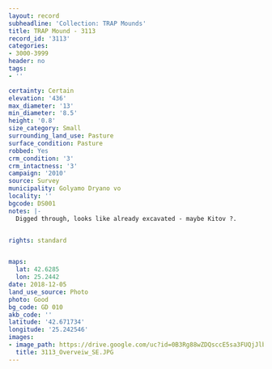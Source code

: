 ```yaml
---
layout: record
subheadline: 'Collection: TRAP Mounds'
title: TRAP Mound - 3113
record_id: '3113'
categories:
- 3000-3999
header: no
tags:
- ''

certainty: Certain
elevation: '436'
max_diameter: '13'
min_diameter: '8.5'
height: '0.8'
size_category: Small
surrounding_land_use: Pasture
surface_condition: Pasture
robbed: Yes
crm_condition: '3'
crm_intactness: '3'
campaign: '2010'
source: Survey
municipality: Golyamo Dryano vo
locality: ''
bgcode: DS001
notes: |-
  Digged through, looks like already excavated - maybe Kitov ?.


rights: standard


maps:
  lat: 42.6285
  lon: 25.2442
date: 2018-12-05
land_use_source: Photo
photo: Good
bg_code: GD 010
akb_code: ''
latitude: '42.671734'
longitude: '25.242546'
images:
- image_path: https://drive.google.com/uc?id=0B3Rg88wZDQsccE5sa3FUQjJlb1U
  title: 3113_Overveiw_SE.JPG
---
```

